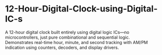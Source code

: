 # 12-Hour-Digital-Clock-using-Digital-IC-s
A 12-hour digital clock built entirely using digital logic ICs—no microcontrollers, just pure combinational and sequential logic. Demonstrates real-time hour, minute, and second tracking with AM/PM indication using counters, decoders, and display drivers.

